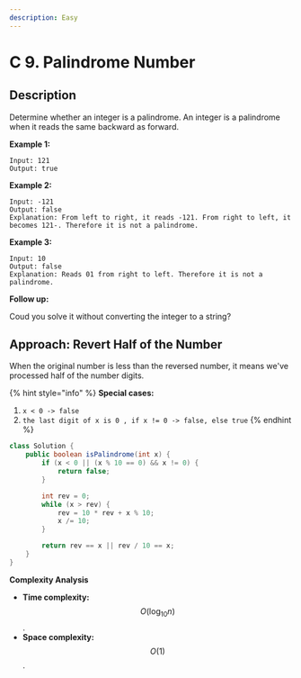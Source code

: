 ```yaml
---
description: Easy
---
```


# C 9. Palindrome Number

## Description

Determine whether an integer is a palindrome. An integer is a palindrome when it reads the same backward as forward.

**Example 1:**

```text
Input: 121
Output: true
```

**Example 2:**

```text
Input: -121
Output: false
Explanation: From left to right, it reads -121. From right to left, it becomes 121-. Therefore it is not a palindrome.
```

**Example 3:**

```text
Input: 10
Output: false
Explanation: Reads 01 from right to left. Therefore it is not a palindrome.
```

**Follow up:**

Coud you solve it without converting the integer to a string?

## Approach: Revert Half of the Number

When the original number is less than the reversed number, it means we've processed half of the number digits.

{% hint style="info" %}
**Special cases:**

1. `x < 0 -> false`
2. `the last digit of x is 0 , if x != 0 -> false, else true`
{% endhint %}

```java
class Solution {
    public boolean isPalindrome(int x) {
        if (x < 0 || (x % 10 == 0) && x != 0) {
            return false;
        }

        int rev = 0;
        while (x > rev) {
            rev = 10 * rev + x % 10;
            x /= 10;
        }

        return rev == x || rev / 10 == x;
    }
}
```

**Complexity Analysis**

* **Time complexity:** $$O(\log_{10} n)$$.
* **Space complexity:** $$O(1)$$.

